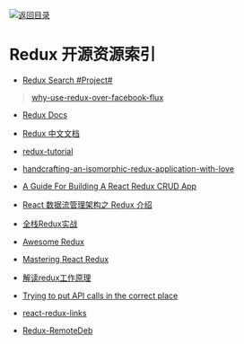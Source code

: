 [![返回目录](https://parg.co/UGo)](https://parg.co/b4z) 
 
# Redux 开源资源索引

- [Redux Search #Project#](https://github.com/treasure-data/redux-search)

> [why-use-redux-over-facebook-flux](http://stackoverflow.com/questions/32461229/why-use-redux-over-facebook-flux)

- [Redux Docs](http://rackt.org/redux/index.html)
- [Redux 中文文档](http://camsong.github.io/redux-in-chinese/)
- [redux-tutorial](https://github.com/happypoulp/redux-tutorial)
- [handcrafting-an-isomorphic-redux-application-with-love](https://medium.com/front-end-developers/handcrafting-an-isomorphic-redux-application-with-love-40ada4468af4#.tnkjvjbfh)

- [A Guide For Building A React Redux CRUD App](https://medium.com/@rajaraodv/a-guide-for-building-a-react-redux-crud-app-7fe0b8943d0f#.y5mvs4xmb)

- [React 数据流管理架构之 Redux 介绍](http://www.open-open.com/lib/view/open1444013746182.html)


- [全栈Redux实战](http://www.tuicool.com/articles/mqiyiq7)
- [Awesome Redux](https://github.com/xgrommx/awesome-redux)
- [Mastering React Redux](https://www.stanleycyang.com/tutorials/mastering-react-redux)
- [解读redux工作原理](http://zhenhua-lee.github.io/react/redux.html?utm_source=tuicool&utm_medium=referral)
- [Trying to put API calls in the correct place](https://github.com/rackt/redux/issues/291)
- [react-redux-links](https://github.com/markerikson/react-redux-links)

- [Redux-RemoteDeb](https://github.com/zalmoxisus/redux-remotedev)

